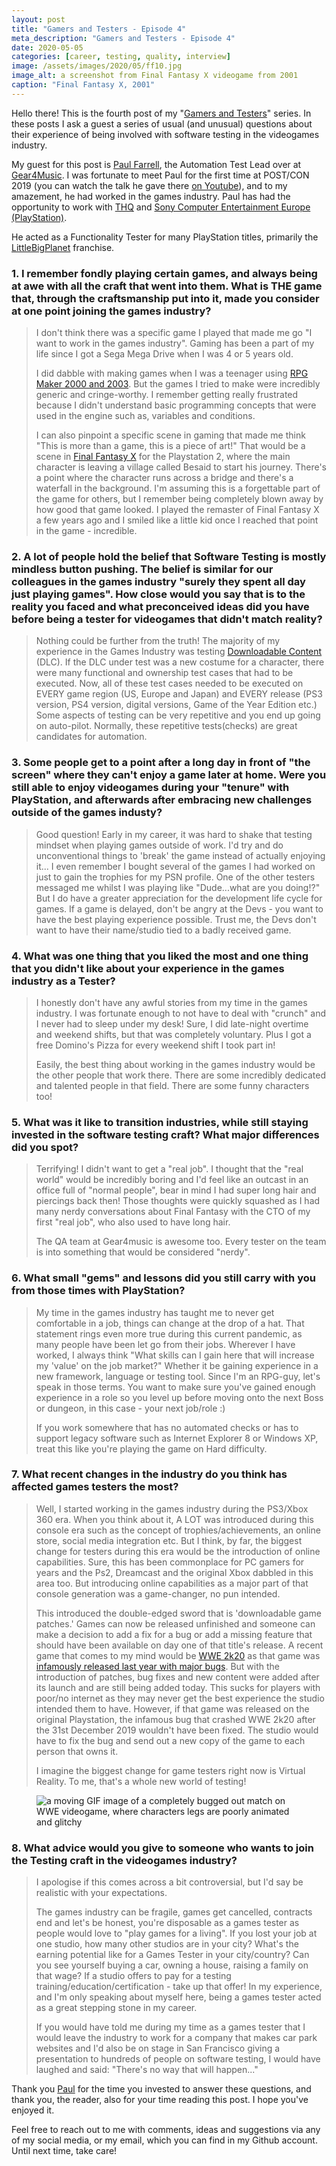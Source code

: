 ```yaml
---
layout: post
title: "Gamers and Testers - Episode 4"
meta_description: "Gamers and Testers - Episode 4"
date: 2020-05-05
categories: [career, testing, quality, interview]
image: /assets/images/2020/05/ff10.jpg
image_alt: a screenshot from Final Fantasy X videogame from 2001
caption: "Final Fantasy X, 2001"
---
```


Hello there! This is the fourth post of my "[Gamers and Testers](https://gamersandtesters.com/)" series. In these posts I ask a guest a series of usual (and unusual) questions about their experience of being involved with software testing in the videogames industry.

My guest for this post is [Paul Farrell](https://www.linkedin.com/in/faz540/), the Automation Test Lead over at [Gear4Music](https://www.gear4music.com/). I was fortunate to meet Paul for the first time at POST/CON 2019 (you can watch the talk he gave there [on Youtube](https://www.youtube.com/watch?v=lmGrMA4I5CI)), and to my amazement, he had worked in the games industry. Paul has had the opportunity to work with [THQ](https://en.wikipedia.org/wiki/THQ) and [Sony Computer Entertainment Europe (PlayStation)](https://www.playstation.com/).

He acted as a Functionality Tester for many PlayStation titles, primarily the [LittleBigPlanet](https://en.wikipedia.org/wiki/LittleBigPlanet) franchise.

### 1. I remember fondly playing certain games, and always being at awe with all the craft that went into them. What is THE game that, through the craftsmanship put into it, made you consider at one point joining the games industry?

> I don't think there was a specific game I played that made me go "I want to work in the games industry". Gaming has been a part of my life since I got a Sega Mega Drive when I was 4 or 5 years old.
>
> I did dabble with making games when I was a teenager using [RPG Maker 2000 and 2003](https://en.wikipedia.org/wiki/RPG_Maker). But the games I tried to make were incredibly generic and cringe-worthy. I remember getting really frustrated because I didn't understand basic programming concepts that were used in the engine such as, variables and conditions.
>
> I can also pinpoint a specific scene in gaming that made me think "This is more than a game, this is a piece of art!"
> That would be a scene in [Final Fantasy X](https://en.wikipedia.org/wiki/Final_Fantasy_X) for the Playstation 2, where the main character is leaving a village called Besaid to start his journey. There's a point where the character runs across a bridge and there's a waterfall in the background. I'm assuming this is a forgettable part of the game for others, but I remember being completely blown away by how good that game looked.
> I played the remaster of Final Fantasy X a few years ago and I smiled like a little kid once I reached that point in the game - incredible.

### 2. A lot of people hold the belief that Software Testing is mostly mindless button pushing. The belief is similar for our colleagues in the games industry "surely they spent all day just playing games". How close would you say that is to the reality you faced and what preconceived ideas did you have before being a tester for videogames that didn't match reality?

> Nothing could be further from the truth!
> The majority of my experience in the Games Industry was testing [Downloadable Content](https://en.wikipedia.org/wiki/Downloadable_content) (DLC).
> If the DLC under test was a new costume for a character, there were many functional and ownership test cases that had to be executed.
Now, all of these test cases needed to be executed on EVERY game region (US, Europe and Japan) and EVERY release (PS3 version, PS4 version, digital versions, Game of the Year Edition etc.)
> Some aspects of testing can be very repetitive and you end up going on auto-pilot.
> Normally, these repetitive tests(checks) are great candidates for automation.

### 3. Some people get to a point after a long day in front of "the screen" where they can't enjoy a game later at home. Were you still able to enjoy videogames during your "tenure" with PlayStation, and afterwards after embracing new challenges outside of the games industy?

> Good question!
> Early in my career, it was hard to shake that testing mindset when playing games outside of work. I'd try and do unconventional things to 'break' the game instead of actually enjoying it...
> I even remember I bought several of the games I had worked on just to gain the trophies for my PSN profile. One of the other testers messaged me whilst I was playing like "Dude...what are you doing!?"
> But I do have a greater appreciation for the development life cycle for games. If a game is delayed, don't be angry at the Devs - you want to have the best playing experience possible. Trust me, the Devs don't want to have their name/studio tied to a badly received game.

### 4. What was one thing that you liked the most and one thing that you didn't like about your experience in the games industry as a Tester?

> I honestly don't have any awful stories from my time in the games industry. I was fortunate enough to not have to deal with "crunch" and I never had to sleep under my desk! Sure, I did late-night overtime and weekend shifts, but that was completely voluntary. Plus I got a free Domino's Pizza for every weekend shift I took part in!
>
> Easily, the best thing about working in the games industry would be the other people that work there.
There are some incredibly dedicated and talented people in that field. There are some funny characters too!

### 5. What was it like to transition industries, while still staying invested in the software testing craft? What major differences did you spot?

> Terrifying!
> I didn't want to get a "real job". I thought that the "real world" would be incredibly boring and I'd feel like an outcast in an office full of "normal people", bear in mind I had super long hair and piercings back then! Those thoughts were quickly squashed as I had many nerdy conversations about Final Fantasy with the CTO of my first "real job", who also used to have long hair.
>
> The QA team at Gear4music is awesome too. Every tester on the team is into something that would be considered "nerdy".

### 6. What small "gems" and lessons did you still carry with you from those times with PlayStation?

> My time in the games industry has taught me to never get comfortable in a job, things can change at the drop of a hat.
> That statement rings even more true during this current pandemic, as many people have been let go from their jobs.
> Wherever I have worked, I always think "What skills can I gain here that will increase my 'value' on the job market?"
> Whether it be gaining experience in a new framework, language or testing tool.
> Since I'm an RPG-guy, let's speak in those terms. You want to make sure you've gained enough experience in a role so you level up before moving onto the next Boss or dungeon, in this case - your next job/role :)
>
> If you work somewhere that has no automated checks or has to support legacy software such as Internet Explorer 8 or Windows XP, treat this like you're playing the game on Hard difficulty.

### 7. What recent changes in the industry do you think has affected games testers the most?

> Well, I started working in the games industry during the PS3/Xbox 360 era.
> When you think about it, A LOT was introduced during this console era such as the concept of trophies/achievements, an online store, social media integration etc.
> But I think, by far, the biggest change for testers during this era would be the introduction of online capabilities.
> Sure, this has been commonplace for PC gamers for years and the Ps2, Dreamcast and the original Xbox dabbled in this area too. But introducing online capabilities as a major part of that console generation was a game-changer, no pun intended.
>
> This introduced the double-edged sword that is 'downloadable game patches.'
Games can now be released unfinished and someone can make a decision to add a fix for a bug or add a missing feature that should have been available on day one of that title's release.
> A recent game that comes to my mind would be [WWE 2k20](https://en.wikipedia.org/wiki/WWE_2K20) as that game was [infamously released last year with major bugs](https://www.kotaku.co.uk/2020/01/01/due-to-a-y2k-like-bug-wwe-2k20-is-almost-unplayable-in-2020). But with the introduction of patches, bug fixes and new content were added after its launch and are still being added today.
> This sucks for players with poor/no internet as they may never get the best experience the studio intended them to have.
However, if that game was released on the original Playstation, the infamous bug that crashed WWE 2k20 after the 31st December 2019 wouldn't have been fixed. The studio would have to fix the bug and send out a new copy of the game to each person that owns it.
>
> I imagine the biggest change for game testers right now is Virtual Reality. To me, that's a whole new world of testing!

<figure><img src="/assets/images/2020/05/wwe.gif" alt="a moving GIF image of a completely bugged out match on WWE videogame, where characters legs are poorly animated and glitchy"></figure>

### 8. What advice would you give to someone who wants to join the Testing craft in the videogames industry?

> I apologise if this comes across a bit controversial, but I'd say be realistic with your expectations.
>
> The games industry can be fragile, games get cancelled, contracts end and let's be honest, you're disposable as a games tester as people would love to "play games for a living".
> If you lost your job at one studio, how many other studios are in your city? What's the earning potential like for a Games Tester in your city/country? Can you see yourself buying a car, owning a house, raising a family on that wage? If a studio offers to pay for a testing training/education/certification - take up that offer!
> In my experience, and I'm only speaking about myself here, being a games tester acted as a great stepping stone in my career.
>
> If you would have told me during my time as a games tester that I would leave the industry to work for a company that makes car park websites and I'd also be on stage in San Francisco giving a presentation to hundreds of people on software testing, I would have laughed and said: "There's no way that will happen..."


Thank you [Paul](https://www.linkedin.com/in/faz540/) for the time you invested to answer these questions, and thank you, the reader, also for your time reading this post. I hope you've enjoyed it.

Feel free to reach out to me with comments, ideas and suggestions via any of my social media, or my email, which you can find in my Github account. Until next time, take care!